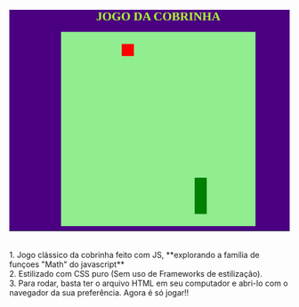 ![Jogo da Cobrinha Clássico](/media/snakejogo.gif)

</br>
1.  Jogo clássico da cobrinha feito com JS, **explorando a família de funçoes "Math" do javascript** </br>
2.  Estilizado com CSS puro (Sem uso de Frameworks de estilização).</br>
3.  Para rodar, basta ter o arquivo HTML em seu computador e abri-lo com o navegador da sua preferência. Agora é só jogar!!


